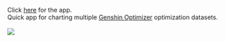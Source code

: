 Click [here](https://peacerekam.github.io/) for the app.
<br>
Quick app for charting multiple [Genshin Optimizer](https://frzyc.github.io/genshin-optimizer/) optimization datasets.
<br><br>
<img src="https://cdn.discordapp.com/attachments/785176576110231583/914825078540218398/unknown.png?ex=661d013f&is=660a8c3f&hm=b1075958902e91138d63dd901bd8106301442b76d1b66a0ad702e26d736b5582&">
